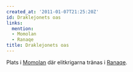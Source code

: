```yaml
---
created_at: '2011-01-07T21:25:20Z'
id: Draklejonets oas
links:
  mention:
  - Momolan
  - Ranaqe
title: Draklejonets oas
---
```


Plats i [Momolan] där elitkrigarna tränas i [Ranaqe].

  [Momolan]: Momolan
  [Ranaqe]: Ranaqe
